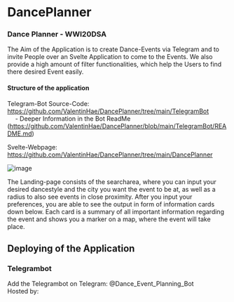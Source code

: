 # DancePlanner

### Dance Planner - WWI20DSA


The Aim of the Application is to create Dance-Events via Telegram and to invite People over an Svelte Application to come to the Events. We also provide a high amount of filter functionalities, which help the Users to find there desired Event easily.

#### Structure of the application

Telegram-Bot Source-Code: https://github.com/ValentinHae/DancePlanner/tree/main/TelegramBot<br />
&emsp; - Deeper Information in the Bot ReadMe (https://github.com/ValentinHae/DancePlanner/blob/main/TelegramBot/README.md)

Svelte-Webpage: https://github.com/ValentinHae/DancePlanner/tree/main/DancePlanner

![image](https://user-images.githubusercontent.com/79450010/152698649-5d29b4a6-d90c-4a4a-88ce-5d427a760862.png)

The Landing-page consists of the searcharea, where you can input your desired dancestyle and the city you want the event to be at, as well as a radius to also see events in close proximity. After you input your preferences, you are able to see the output in form of information cards down below. Each card is a summary of all important information regarding the event and shows you a marker on a map, where the event will take place.

## Deploying of the Application 

### Telegrambot
Add the Telegrambot on Telegram: @Dance_Event_Planning_Bot <br />
Hosted by: 
